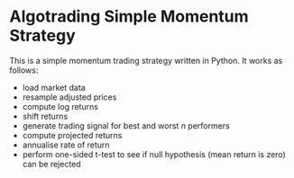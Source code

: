 # Algotrading Simple Momentum Strategy
This is a simple momentum trading strategy written in Python. It works as follows:
- load market data 
- resample adjusted prices
- compute log returns
- shift returns
- generate trading signal for best and worst _n_ performers
- compute projected returns
- annualise rate of return
- perform one-sided t-test to see if null hypothesis (mean return is zero) can be rejected

